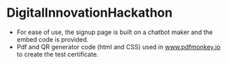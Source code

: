 # DigitalInnovationHackathon
- For ease of use, the signup page is built on a chatbot maker and the embed code is provided.
- Pdf and QR generator code (html and CSS) used in www.pdfmonkey.io to create the test certificate. 

